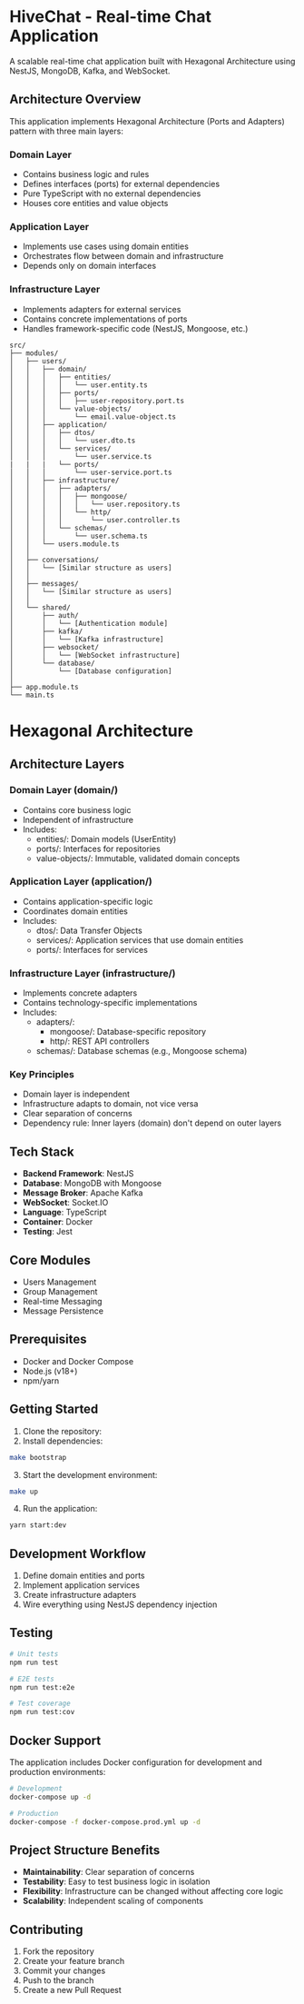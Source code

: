 # HiveChat - Real-time Chat Application

A scalable real-time chat application built with Hexagonal Architecture using NestJS, MongoDB, Kafka, and WebSocket.

## Architecture Overview

This application implements Hexagonal Architecture (Ports and Adapters) pattern with three main layers:

### Domain Layer

- Contains business logic and rules
- Defines interfaces (ports) for external dependencies
- Pure TypeScript with no external dependencies
- Houses core entities and value objects

### Application Layer

- Implements use cases using domain entities
- Orchestrates flow between domain and infrastructure
- Depends only on domain interfaces

### Infrastructure Layer

- Implements adapters for external services
- Contains concrete implementations of ports
- Handles framework-specific code (NestJS, Mongoose, etc.)

```
src/
├── modules/
│   ├── users/
│   │   ├── domain/
│   │   │   ├── entities/
│   │   │   │   └── user.entity.ts
│   │   │   ├── ports/
│   │   │   │   ├── user-repository.port.ts
│   │   │   └── value-objects/
│   │   │       └── email.value-object.ts
│   │   ├── application/
│   │   │   ├── dtos/
│   │   │   │   └── user.dto.ts
│   │   │   └── services/
│   │   │       └── user.service.ts
|   |   |   └── ports/
│   │   │       └── user-service.port.ts
│   │   ├── infrastructure/
│   │   │   ├── adapters/
│   │   │   │   ├── mongoose/
│   │   │   │   │   └── user.repository.ts
│   │   │   │   └── http/
│   │   │   │       └── user.controller.ts
│   │   │   └── schemas/
│   │   │       └── user.schema.ts
│   │   └── users.module.ts
│   │
│   ├── conversations/
│   │   └── [Similar structure as users]
│   │
│   ├── messages/
│   │   └── [Similar structure as users]
│   │
│   └── shared/
│       ├── auth/
│       │   └── [Authentication module]
│       ├── kafka/
│       │   └── [Kafka infrastructure]
│       ├── websocket/
│       │   └── [WebSocket infrastructure]
│       └── database/
│           └── [Database configuration]
│
├── app.module.ts
└── main.ts

```

# Hexagonal Architecture

## Architecture Layers

### Domain Layer (domain/)

- Contains core business logic
- Independent of infrastructure
- Includes:
  - entities/: Domain models (UserEntity)
  - ports/: Interfaces for repositories
  - value-objects/: Immutable, validated domain concepts

### Application Layer (application/)

- Contains application-specific logic
- Coordinates domain entities
- Includes:
  - dtos/: Data Transfer Objects
  - services/: Application services that use domain entities
  - ports/: Interfaces for services

### Infrastructure Layer (infrastructure/)

- Implements concrete adapters
- Contains technology-specific implementations
- Includes:
  - adapters/:
    - mongoose/: Database-specific repository
    - http/: REST API controllers
  - schemas/: Database schemas (e.g., Mongoose schema)

### Key Principles

- Domain layer is independent
- Infrastructure adapts to domain, not vice versa
- Clear separation of concerns
- Dependency rule: Inner layers (domain) don't depend on outer layers

## Tech Stack

- **Backend Framework**: NestJS
- **Database**: MongoDB with Mongoose
- **Message Broker**: Apache Kafka
- **WebSocket**: Socket.IO
- **Language**: TypeScript
- **Container**: Docker
- **Testing**: Jest

## Core Modules

- Users Management
- Group Management
- Real-time Messaging
- Message Persistence

## Prerequisites

- Docker and Docker Compose
- Node.js (v18+)
- npm/yarn

## Getting Started

1. Clone the repository:
2. Install dependencies:

```bash
make bootstrap
```

3. Start the development environment:

```bash
make up
```

4. Run the application:

```bash
yarn start:dev
```

## Development Workflow

1. Define domain entities and ports
2. Implement application services
3. Create infrastructure adapters
4. Wire everything using NestJS dependency injection

## Testing

```bash
# Unit tests
npm run test

# E2E tests
npm run test:e2e

# Test coverage
npm run test:cov
```

## Docker Support

The application includes Docker configuration for development and production environments:

```bash
# Development
docker-compose up -d

# Production
docker-compose -f docker-compose.prod.yml up -d
```

## Project Structure Benefits

- **Maintainability**: Clear separation of concerns
- **Testability**: Easy to test business logic in isolation
- **Flexibility**: Infrastructure can be changed without affecting core logic
- **Scalability**: Independent scaling of components

## Contributing

1. Fork the repository
2. Create your feature branch
3. Commit your changes
4. Push to the branch
5. Create a new Pull Request
